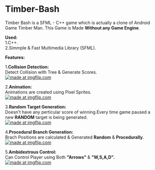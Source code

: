 # Timber-Bash
 Timber Bash is a SFML - C++ game which is actually a clone of Android Game Timber Man.
 This Game is Made **Without any Game Engine**.
 
 **Used:**     
 1.C++.    
 2.Simmple & Fast Multimedia Library (SFML).    
 
**Features:**    

1.**Collision Detection:**   
                    Detect Collision with Tree & Generate Scores.     
<a href="https://imgflip.com/gif/378kkn"><img src="https://i.imgflip.com/378kkn.gif" title="made at imgflip.com"/></a>      

2.**Animation:**   
  Animations are created using Pixel Sprites.    
<a href="https://imgflip.com/gif/378koe"><img src="https://i.imgflip.com/378koe.gif" title="made at imgflip.com"/></a>      

3.**Random Target Generation:**   
Doesn't have any perticular score of winning.Every time game paused a new **RANDOM** target is being generated.        
<a href="https://imgflip.com/gif/378ktt"><img src="https://i.imgflip.com/378ktt.gif" title="made at imgflip.com"/></a>      

4.**Procedural Branch Generation:**  
Brach Positions are calculated & Generated **Random** & **Procedurally**.         
<a href="https://imgflip.com/gif/378l12"><img src="https://i.imgflip.com/378l12.gif" title="made at imgflip.com"/></a>        

5.**Ambidextrous Control:**       
Can Control Player using Both **"Arrows"** & **"W,S,A,D".**         
<a href="https://imgflip.com/gif/378lbv"><img src="https://i.imgflip.com/378lbv.gif" title="made at imgflip.com"/></a>
